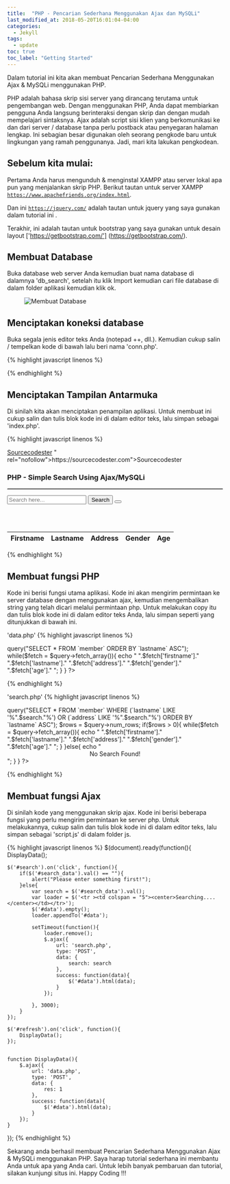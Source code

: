 ```yaml
---
title:  "PHP - Pencarian Sederhana Menggunakan Ajax dan MySQLi"
last_modified_at: 2018-05-20T16:01:04-04:00
categories: 
  - Jekyll
tags:
  - update
toc: true
toc_label: "Getting Started"
---
```


Dalam tutorial ini kita akan membuat Pencarian Sederhana Menggunakan Ajax & MySQLi menggunakan PHP.

PHP adalah bahasa skrip sisi server yang dirancang terutama untuk pengembangan web. Dengan menggunakan PHP, Anda dapat membiarkan pengguna Anda langsung berinteraksi dengan skrip dan dengan mudah mempelajari sintaksnya. Ajax adalah script sisi klien yang berkomunikasi ke dan dari server / database tanpa perlu postback atau penyegaran halaman lengkap. Ini sebagian besar digunakan oleh seorang pengkode baru untuk lingkungan yang ramah penggunanya. Jadi, mari kita lakukan pengkodean.

## Sebelum kita mulai:
Pertama Anda harus mengunduh & menginstal XAMPP atau server lokal apa pun yang menjalankan skrip PHP. Berikut tautan untuk server XAMPP [`https://www.apachefriends.org/index.html`](https://www.apachefriends.org/index.html).

Dan ini [`https://jquery.com/`](https://jquery.com/) adalah tautan untuk jquery yang saya gunakan dalam tutorial ini .

Terakhir, ini adalah tautan untuk bootstrap yang saya gunakan untuk desain layout ['https://getbootstrap.com/'] (https://getbootstrap.com/).

## Membuat Database
Buka database web server Anda kemudian buat nama database di dalamnya 'db_search', setelah itu klik Import kemudian cari file database di dalam folder aplikasi kemudian klik ok.

<figure class="align-center">
  <img src="{{ site.url }}{{ site.baseurl }}/assets/pict/php-simple-search-using-ajax-mysqli_creating-database.png" alt="Membuat Database">
</figure> 

## Menciptakan koneksi database
Buka segala jenis editor teks Anda (notepad ++, dll.). Kemudian cukup salin / tempelkan kode di bawah lalu beri nama 'conn.php'.

{% highlight javascript linenos %}
<?php
	$conn = new mysqli('localhost', 'root', '', 'db_search');
 
	if(!$conn){
		die("Error: Can't connect to the database!");
	}
?>
{% endhighlight %}

## Menciptakan Tampilan Antarmuka
Di sinilah kita akan menciptakan penampilan aplikasi. Untuk membuat ini cukup salin dan tulis blok kode ini di dalam editor teks, lalu simpan sebagai 'index.php'.

{% highlight javascript linenos %}
<!DOCTYPE html>
<html lang="en">
	<head>
		<meta charset="UTF-8" name="viewport" content="width=device-width, initial-scale=1" />
		<link rel="stylesheet" type="text/css" href="css/bootstrap.css"/>
	</head>
<body>
	<nav class="navbar navbar-default">
		<div class="container-fluid">
			<a class="navbar-brand" href="<a href="https://sourcecodester.com">Sourcecodester</a>
" rel="nofollow">https://sourcecodester.com">Sourcecodester</a>
</a>		</div>
	</nav>
	<div class="col-md-3"></div>
	<div class="col-md-6 well">
		<h3 class="text-primary">PHP - Simple Search Using Ajax/MySQLi</h3>
		<hr style="border-top:1px dotted #ccc;"/>
		<form method="POST">
			<div class="form-inline">
				<input type="text" id="search_data" class="form-control" placeholder="Search here..."/>
				<button type="button" id="search" class="btn btn-primary"><span class="glyphicon glyphicon-search"></span> Search</button>
				<button type="button" id="refresh" class="btn btn-success"><span class="glyphicon glyphicon-refresh"></span></button>
			</div>
		</form>
		<br /><br />
		<table class="table table-bordered">
			<thead class="alert-success">
				<tr>
					<th>Firstname</th>
					<th>Lastname</th>
					<th>Address</th>
					<th>Gender</th>
					<th>Age</th>
				</tr>
			</thead>
			<tbody class="alert-warning" id="data"></tbody>
		</table>
	</div>
</body>
<script src="js/jquery-3.2.1.min.js"></script>
<script type="text/javascript">
	$(document).ready(function(){
		DisplayData();
 
		$('#search').on('click', function(){
			if($('#search_data').val() == ""){
				alert("Please enter something first!");
			}else{
				var search = $('#search_data').val();
				var loader = $('<tr ><td colspan = "5"><center>Searching....</center></td></tr>');
				$('#data').empty();
				loader.appendTo('#data');
 
				setTimeout(function(){
					loader.remove();
					$.ajax({
						url: 'search.php',
						type: 'POST',
						data: {
							search: search
						},
						success: function(data){
							$('#data').html(data);
						}
					});
 
				}, 3000);	
			}
		});
 
		$('#refresh').on('click', function(){
			DisplayData();
		});
 
 
		function DisplayData(){
			$.ajax({
				url: 'data.php',
				type: 'POST',
				data: {
					res: 1
				},
				success: function(data){
					$('#data').html(data);
				}
			});
		}
	});
</script>
</html>
{% endhighlight %}

## Membuat fungsi PHP
Kode ini berisi fungsi utama aplikasi. Kode ini akan mengirim permintaan ke server database dengan menggunakan ajax, kemudian mengembalikan string yang telah dicari melalui permintaan php. Untuk melakukan copy itu dan tulis blok kode ini di dalam editor teks Anda, lalu simpan seperti yang ditunjukkan di bawah ini.

'data.php'
{% highlight javascript linenos %}
<?php
	require_once 'conn.php';
 
	if(ISSET($_POST['res'])){
		$query = $conn->query("SELECT * FROM `member` ORDER BY `lastname` ASC");
		while($fetch = $query->fetch_array()){
			echo "
				<tr>
					<td>".$fetch['firstname']."</td>
					<td>".$fetch['lastname']."</td>
					<td>".$fetch['address']."</td>
					<td>".$fetch['gender']."</td>
					<td>".$fetch['age']."</td>
				</tr>
			";
		}
	}
?>
{% endhighlight %}

'search.php'
{% highlight javascript linenos %}
<?php
	require_once 'conn.php';
 
	if(ISSET($_POST['search'])){
		$search = $_POST['search'];
		$query = $conn->query("SELECT * FROM `member` WHERE (`lastname` LIKE '%".$search."%') OR (`address` LIKE '%".$search."%') ORDER BY `lastname` ASC");
		$rows = $query->num_rows;
 
		if($rows > 0){
			while($fetch = $query->fetch_array()){
				echo "
					<tr>
						<td>".$fetch['firstname']."</td>
						<td>".$fetch['lastname']."</td>
						<td>".$fetch['address']."</td>
						<td>".$fetch['gender']."</td>
						<td>".$fetch['age']."</td>
					</tr>
				";
			}
		}else{
			echo "
				<tr>
					<td colspan='5'><center>No Search Found!</center></td>
				</tr>
			";
		}
	}
?> 
{% endhighlight %}

## Membuat fungsi Ajax
Di sinilah kode yang menggunakan skrip ajax. Kode ini berisi beberapa fungsi yang perlu mengirim permintaan ke server php. Untuk melakukannya, cukup salin dan tulis blok kode ini di dalam editor teks, lalu simpan sebagai 'script.js' di dalam folder js.

{% highlight javascript linenos %}
$(document).ready(function(){
	DisplayData();
 
	$('#search').on('click', function(){
		if($('#search_data').val() == ""){
			alert("Please enter something first!");
		}else{
			var search = $('#search_data').val();
			var loader = $('<tr ><td colspan = "5"><center>Searching....</center></td></tr>');
			$('#data').empty();
			loader.appendTo('#data');
 
			setTimeout(function(){
				loader.remove();
				$.ajax({
					url: 'search.php',
					type: 'POST',
					data: {
						search: search
					},
					success: function(data){
						$('#data').html(data);
					}
				});
 
			}, 3000);	
		}
	});
 
	$('#refresh').on('click', function(){
		DisplayData();
	});
 
 
	function DisplayData(){
		$.ajax({
			url: 'data.php',
			type: 'POST',
			data: {
				res: 1
			},
			success: function(data){
				$('#data').html(data);
			}
		});
	}
});
{% endhighlight %}

Sekarang anda berhasil membuat Pencarian Sederhana Menggunakan Ajax & MySQLi menggunakan PHP. Saya harap tutorial sederhana ini membantu Anda untuk apa yang Anda cari. Untuk lebih banyak pembaruan dan tutorial, silakan kunjungi situs ini. Happy Coding !!!

